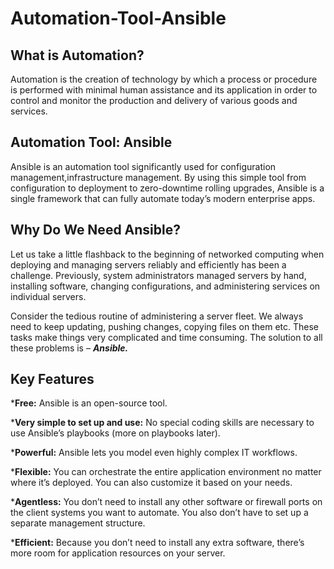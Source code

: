 # Automation-Tool-Ansible

## **What is Automation?**

Automation is the creation of technology by which a process or procedure is performed with minimal human assistance 
and its application in order to control and monitor the production and delivery of various goods and services.

## **Automation Tool: Ansible**

Ansible is an automation tool significantly used for configuration management,infrastructure management. By using this simple
tool from configuration to deployment to zero-downtime rolling upgrades, Ansible is a single framework that can fully automate
today’s modern enterprise apps.

## **Why Do We Need Ansible?**

Let us take a little flashback to the beginning of networked computing when deploying and managing servers reliably and 
efficiently has been a challenge. Previously, system administrators managed servers by hand, installing software, changing 
configurations, and administering services on individual servers.

Consider the tedious routine of administering a server fleet. We always need to keep updating, pushing changes, copying 
files on them etc. These tasks make things very complicated and time consuming. The solution to all these problems is – ***Ansible.***

## **Key Features**

***Free:** Ansible is an open-source tool.

***Very simple to set up and use:** No special coding skills are necessary to use Ansible’s playbooks (more on playbooks later).

***Powerful:** Ansible lets you model even highly complex IT workflows. 

***Flexible:** You can orchestrate the entire application environment no matter where it’s deployed. You can also customize it based on your needs.

***Agentless:** You don’t need to install any other software or firewall ports on the client systems you want to automate. You also don’t have to set up a separate management structure.

***Efficient:** Because you don’t need to install any extra software, there’s more room for application resources on your server.
